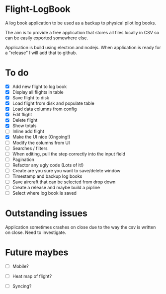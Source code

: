 # Flight-LogBook
A log book application to be used as a backup to physical pilot log books.

The aim is to provide a free application that stores all files locally in CSV so can be easily exported somewhere else.

Application is build using electron and nodejs. When application is ready for a "release" I will add that to github. 

# To do
- [x] Add new flight to log book
- [x] Display all flights in table
- [x] Save flight to disk
- [x] Load flight from disk and populate table
- [x] Load data columns from config
- [x] Edit flight
- [x] Delete flight
- [x] Show totals
- [ ] Inline add flight
- [x] Make the UI nice (Ongoing!)
- [ ] Modify the columns from UI
- [ ] Searches / filters
- [ ] When editing, pull the step correctly into the input field
- [ ] Pagination
- [ ] Refactor any ugly code (Lots of it!)
- [ ] Create are you sure you want to save/delete window
- [ ] Timestamp and backup log books
- [ ] Save aircraft that can be selected from drop down
- [ ] Create a release and maybe build a pipline
- [ ] Select where log book is saved

# Outstanding issues
Application sometimes crashes on close due to the way the csv is written on close. Need to investigate.

# Future maybes
- [ ] Mobile?
- [ ] Heat map of flight?
- [ ] Syncing?


